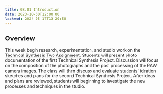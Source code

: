 ```yaml
---
title: 08.01 Introduction
date: 2023-10-30T12:00:00
lastmod: 2024-05-17T13:20:58
---
```


## Overview

This week begin research, experimentation, and studio work on the [Technical Synthesis Two Assignment](../07-critique-assessment-and-technichal-synthesis-two/07-05-technical-synthesis-two-assignment.md). Students will present photo documentation of the first Technical Synthesis Project. Discussion will focus on the composition of the photographs and the post processing of the RAW camera images. The class will then discuss and evaluate students' ideation sketches and plans for the second Technical Synthesis Project. After ideas and plans are reviewed, students will beginning to investigate the new processes and techniques in the studio.
